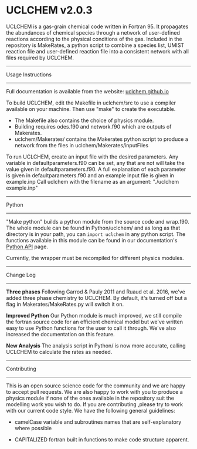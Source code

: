 # UCLCHEM v2.0.3
UCLCHEM is a gas-grain chemical code written in Fortran 95. It propagates the abundances of chemical species through a network of user-defined reactions according to the physical conditions of the gas. Included in the repository is MakeRates, a python script to combine a species list, UMIST reaction file and user-defined reaction file into a consistent network with all files required by UCLCHEM.

**************************************************************
Usage Instructions
**************************************************************

Full documentation is available from the website: [uclchem.github.io](https://uclchem.github.io)

To build UCLCHEM, edit the Makefile in uclchem/src to use a compiler available on your machine. Then use "make" to create the executable.
- The Makefile also contains the choice of physics module.
- Building requires odes.f90 and network.f90 which are outputs of Makerates.
- uclchem/Makerates/ contains the Makerates python script to produce a network from the files in uclchem/Makerates/inputFiles

To run UCLCHEM, create an input file with the desired parameters. Any variable in defaultparameters.f90 can be set, any that are not will take the value given in defaultparameters.f90.
A full explanation of each parameter is given in defaultparameters.f90 and an example input file is given in example.inp
Call uclchem with the filename as an argument: "./uclchem example.inp"

**************************************************************
Python
**************************************************************
"Make python" builds a python module from the source code and wrap.f90. The whole module can be found in Python/uclchem/ and as long as that directory is in your path, you can ```import uclchem``` in any python script. The functions available in this module can be found in our documentation's [Python API](https://uclchem.github.io/docs/pythonapi) page.

Currently, the wrapper must be recompiled for different physics modules.

**************************************************************
Change Log
**************************************************************
**Three phases**
Following Garrod & Pauly 2011 and Ruaud et al. 2016, we've added three phase chemistry to UCLCHEM. By default, it's turned off but a flag in Makerates/MakeRates.py will switch it on.

**Improved Python**
Our Python module is much improved, we still compile the fortran source code for an efficient chemical model but we've written easy to use Python functions for the user to call it through. We've also increased the documentation on this feature.

**New Analysis**
The analysis script in Python/ is now more accurate, calling UCLCHEM to calculate the rates as needed.


*************************************************************
Contributing
*************************************************************
This is an open source science code for the community and we are happy to accept pull requests. We are also happy to work with you to produce a physics module if none of the ones available in the repository suit the modelling work you wish to do. If you are contributing ,please try to work with our current code style. We have the following general guidelines:

- camelCase variable and subroutines names that are self-explanatory where possible 

- CAPITALIZED fortran built in functions to make code structure apparent.
